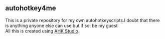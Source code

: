 ## autohotkey4me

This is a private repository for my own autohotkeyscripts.I doubt that there is anything anyone else can use but if so: be my guest<br>All this is created using [AHK Studio](https://github.com/maestrith/AHK-Studio).
